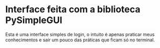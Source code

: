 <h1>Interface feita com a biblioteca PySimpleGUI</h1>
Esta é uma interface simples de login, o intuito é apenas praticar meus conhecimentos e sair um pouco das práticas que ficam só no terminal.

